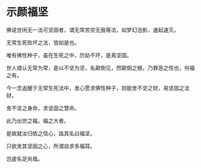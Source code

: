 # 示颜福坚

佛说世闲无一法可坚固者，谓无常苦空无我等法，如梦幻泡影，速起速灭。

无常生死败坏之法，皆如是也。

唯有佛性种子，虽在生死之中，历劫不坏，是真坚固。

世人错认无常为常，是以不坚为坚，名颠倒见，然颠倒之根，乃罪恶之性也，何福之有。

今一念返醒于无常生死法中，发心愿求佛性种子，则能舍不坚之财，易坚固之法财。

舍不坚之身命，求坚固之慧命。

此乃出世之福，福之大者。

是故就汝归依之信心，詺其名曰福坚。

只欲发其坚固之心，所谓自求多福耳。

岂虗名足尚哉。